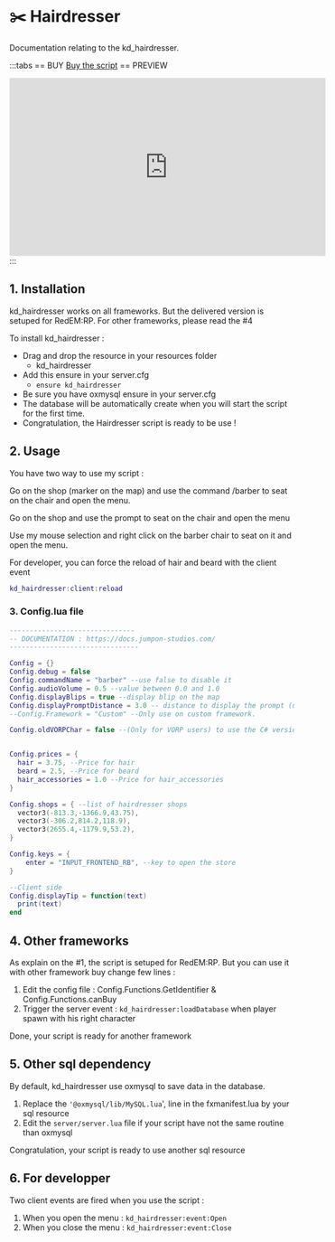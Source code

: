 # :scissors: Hairdresser
Documentation relating to the kd_hairdresser.

:::tabs
== BUY
[Buy the script](https://store.jumpon-studios.com/package/5394069)
== PREVIEW
<iframe width="560" height="315" src="https://www.youtube.com/embed/fk8_NfIcVTo?si=jPp9u4nlWKLpOtj1" title="YouTube video player" frameborder="0" allow="accelerometer; autoplay; clipboard-write; encrypted-media; gyroscope; picture-in-picture; web-share" allowfullscreen></iframe>
:::

## 1. Installation
kd_hairdresser works on all frameworks. But the delivered version is setuped for RedEM:RP. For other frameworks, please read the #4

To install kd_hairdresser :
- Drag and drop the resource in your resources folder
  - kd_hairdresser
- Add this ensure in your server.cfg
  - `ensure kd_hairdresser`
- Be sure you have oxmysql ensure in your server.cfg
- The database will be automatically create when you will start the script for the first time.
- Congratulation, the Hairdresser script is ready to be use !

## 2. Usage
You have two way to use my script :

Go on the shop (marker on the map) and use the command /barber to seat on the chair and open the menu.

Go on the shop and use the prompt to seat on the chair and open the menu

Use my mouse selection and right click on the barber chair to seat on it and open the menu.

For developer, you can force the reload of hair and beard with the client event 
```lua
kd_hairdresser:client:reload
```

### 3. Config.lua file
```lua
-------------------------------
-- DOCUMENTATION : https://docs.jumpon-studios.com/
--------------------------------

Config = {}
Config.debug = false
Config.commandName = "barber" --use false to disable it
Config.audioVolume = 0.5 --value between 0.0 and 1.0
Config.displayBlips = true --display blip on the map
Config.displayPromptDistance = 3.0 -- distance to display the prompt (use false to disable it)
--Config.Framework = "Custom" --Only use on custom framework.

Config.oldVORPChar = false --(Only for VORP users) to use the C# version of VORP Character


Config.prices = {
  hair = 3.75, --Price for hair
  beard = 2.5, --Price for beard
  hair_accessories = 1.0 --Price for hair_accessories
}

Config.shops = { --list of hairdresser shops
  vector3(-813.3,-1366.9,43.75),
  vector3(-306.2,814.2,118.9),
  vector3(2655.4,-1179.9,53.2),
}

Config.keys = {
	enter = "INPUT_FRONTEND_RB", --key to open the store
}

--Client side
Config.displayTip = function(text)
  print(text)
end
```
## 4. Other frameworks
As explain on the #1, the script is setuped for RedEM:RP. But you can use it with other framework buy change few lines :
1. Edit the config file : Config.Functions.GetIdentifier & Config.Functions.canBuy
2. Trigger the server event : `kd_hairdresser:loadDatabase` when player spawn with his right character
   
Done, your script is ready for another framework
## 5. Other sql dependency
By default, kd_hairdresser use oxmysql to save data in the database.

1. Replace the `'@oxmysql/lib/MySQL.lua`', line in the fxmanifest.lua by your sql resource
2. Edit the `server/server.lua` file if your script have not the same routine than oxmysql
   
Congratulation, your script is ready to use another sql resource

## 6. For developper
Two client events are fired when you use the script :
1. When you open the menu : `kd_hairdresser:event:Open`
2. When you close the menu : `kd_hairdresser:event:Close`

